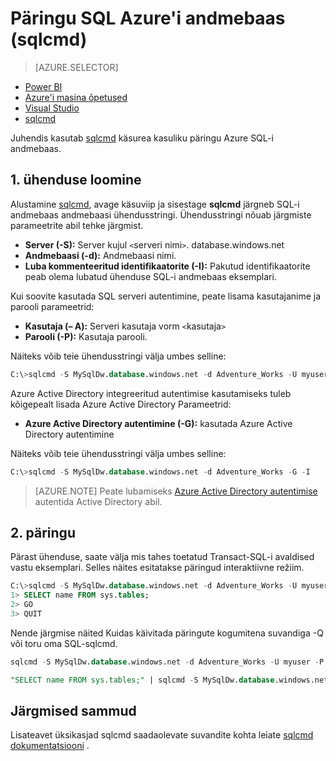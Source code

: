 <properties
   pageTitle="Päringu SQL Azure'i andmebaas (sqlcmd) | Microsoft Azure'i"
   description="Päringud käsurea kasuliku sqlcmd SQL Azure'i andmebaas."
   services="sql-data-warehouse"
   documentationCenter="NA"
   authors="sonyam"
   manager="barbkess"
   editor=""/>

<tags
   ms.service="sql-data-warehouse"
   ms.devlang="NA"
   ms.topic="get-started-article"
   ms.tgt_pltfrm="NA"
   ms.workload="data-services"
   ms.date="09/06/2016"
   ms.author="barbkess;sonyama"/>

# <a name="query-azure-sql-data-warehouse-sqlcmd"></a>Päringu SQL Azure'i andmebaas (sqlcmd)

> [AZURE.SELECTOR]
- [Power BI](sql-data-warehouse-get-started-visualize-with-power-bi.md)
- [Azure'i masina õpetused](sql-data-warehouse-get-started-analyze-with-azure-machine-learning.md)
- [Visual Studio](sql-data-warehouse-query-visual-studio.md)
- [sqlcmd](sql-data-warehouse-get-started-connect-sqlcmd.md) 

Juhendis kasutab [sqlcmd][] käsurea kasuliku päringu Azure SQL-i andmebaas.  

## <a name="1-connect"></a>1. ühenduse loomine

Alustamine [sqlcmd][], avage käsuviip ja sisestage **sqlcmd** järgneb SQL-i andmebaas andmebaasi ühendusstringi. Ühendusstringi nõuab järgmiste parameetrite abil tehke järgmist.

+ **Server (-S):** Server kujul `<`serveri nimi`>`. database.windows.net
+ **Andmebaasi (-d):** Andmebaasi nimi.
+ **Luba kommenteeritud identifikaatorite (-I):** Pakutud identifikaatorite peab olema lubatud ühenduse SQL-i andmebaas eksemplari.

Kui soovite kasutada SQL serveri autentimine, peate lisama kasutajanime ja parooli parameetrid:

+ **Kasutaja (– A):** Serveri kasutaja vorm `<`kasutaja`>`
+ **Parooli (-P):** Kasutaja parooli.

Näiteks võib teie ühendusstringi välja umbes selline:

```sql
C:\>sqlcmd -S MySqlDw.database.windows.net -d Adventure_Works -U myuser -P myP@ssword -I
```

Azure Active Directory integreeritud autentimise kasutamiseks tuleb kõigepealt lisada Azure Active Directory Parameetrid:

+ **Azure Active Directory autentimine (-G):** kasutada Azure Active Directory autentimine

Näiteks võib teie ühendusstringi välja umbes selline:

```sql
C:\>sqlcmd -S MySqlDw.database.windows.net -d Adventure_Works -G -I
```

> [AZURE.NOTE] Peate lubamiseks [Azure Active Directory autentimise](sql-data-warehouse-authentication.md) autentida Active Directory abil.

## <a name="2-query"></a>2. päringu

Pärast ühenduse, saate välja mis tahes toetatud Transact-SQL-i avaldised vastu eksemplari.  Selles näites esitatakse päringud interaktiivne režiim.

```sql
C:\>sqlcmd -S MySqlDw.database.windows.net -d Adventure_Works -U myuser -P myP@ssword -I
1> SELECT name FROM sys.tables;
2> GO
3> QUIT
```

Nende järgmise näited Kuidas käivitada päringute kogumitena suvandiga -Q või toru oma SQL-sqlcmd.

```sql
sqlcmd -S MySqlDw.database.windows.net -d Adventure_Works -U myuser -P myP@ssword -I -Q "SELECT name FROM sys.tables;"
```

```sql
"SELECT name FROM sys.tables;" | sqlcmd -S MySqlDw.database.windows.net -d Adventure_Works -U myuser -P myP@ssword -I > .\tables.out
```

## <a name="next-steps"></a>Järgmised sammud

Lisateavet üksikasjad sqlcmd saadaolevate suvandite kohta leiate [sqlcmd dokumentatsiooni][sqlcmd] .

<!--Image references-->

<!--Article references-->

<!--MSDN references--> 
[sqlcmd]: https://msdn.microsoft.com/library/ms162773.aspx
[Azure portal]: https://portal.azure.com

<!--Other Web references-->
